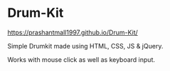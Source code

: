 # Drum-Kit

https://prashantmall1997.github.io/Drum-Kit/

Simple Drumkit made using HTML, CSS, JS & jQuery.

Works with mouse click as well as keyboard input.
